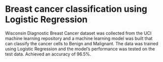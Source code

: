 # Breast cancer classification using Logistic Regression

Wisconsin Diagnostic Breast Cancer dataset was collected from the UCI machine learning repository and a machine learning model was built that can classify the cancer cells to Benign and Malignant. The data was trained using Logistic Regression and the model’s performance was tested on the test data. Achieved an accuracy of 96.5%.
